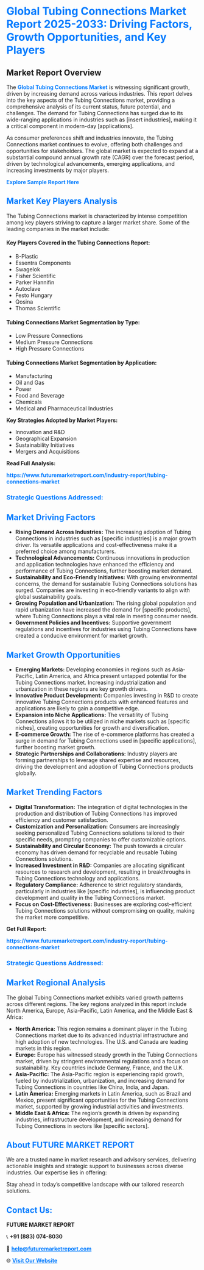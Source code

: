 <h1 style="color: #007BFF;">Global Tubing Connections Market Report 2025-2033: Driving Factors, Growth Opportunities, and Key Players</h1>

<section id="overview">
<h2>Market Report Overview</h2>
<p>The <a href="https://www.futuremarketreport.com/industry-report/tubing-connections-market" style="color: #007BFF; text-decoration: none;"><strong>Global Tubing Connections Market</strong></a> is witnessing significant growth, driven by increasing demand across various industries. This report delves into the key aspects of the Tubing Connections market, providing a comprehensive analysis of its current status, future potential, and challenges. The demand for Tubing Connections has surged due to its wide-ranging applications in industries such as [insert industries], making it a critical component in modern-day [applications].</p>
<p>As consumer preferences shift and industries innovate, the Tubing Connections market continues to evolve, offering both challenges and opportunities for stakeholders. The global market is expected to expand at a substantial compound annual growth rate (CAGR) over the forecast period, driven by technological advancements, emerging applications, and increasing investments by major players.</p>
</section>

<section id="overview">
<p><a href="https://www.futuremarketreport.com/request-sample/reportId=29187" style="color: #007BFF; text-decoration: none;"><strong>Explore Sample Report Here</strong></a></p>
</section>

<section id="key-players">
<h2 style="color: #007BFF;">Market Key Players Analysis</h2>
<p>The Tubing Connections market is characterized by intense competition among key players striving to capture a larger market share. Some of the leading companies in the market include:</p>
<h4>Key Players Covered in the Tubing Connections Report:</h4>
<ul><li>B-Plastic</li><li>Essentra Components</li><li>Swagelok</li><li>Fisher Scientific</li><li>Parker Hannifin</li><li>Autoclave</li><li>Festo Hungary</li><li>Qosina</li><li>Thomas Scientific</li></ul>
<h4>Tubing Connections Market Segmentation by Type:</h4>
<ul><li>Low Pressure Connections</li><li>Medium Pressure Connections</li><li>High Pressure Connections</li></ul>

<h4>Tubing Connections Market Segmentation by Application:</h4>
<ul><li>Manufacturing</li><li>Oil and Gas</li><li>Power</li><li>Food and Beverage</li><li>Chemicals</li><li>Medical and Pharmaceutical Industries</li></ul>
<p><strong>Key Strategies Adopted by Market Players:</strong></p>
<ul>
<li>Innovation and R&D</li>
<li>Geographical Expansion</li>
<li>Sustainability Initiatives</li>
<li>Mergers and Acquisitions</li>
</ul>
</section>

<section>
<p><strong>Read Full Analysis: </strong></p><a href="https://www.futuremarketreport.com/industry-report/tubing-connections-market" style="color: #007BFF; text-decoration: none;"><strong>https://www.futuremarketreport.com/industry-report/tubing-connections-market</strong></a>
<h3 style="color: #007BFF;">Strategic Questions Addressed:</h3>
</section>

<section id="driving-factors">
<h2 style="color: #007BFF;">Market Driving Factors</h2>
<ul>
<li><strong>Rising Demand Across Industries:</strong> The increasing adoption of Tubing Connections in industries such as [specific industries] is a major growth driver. Its versatile applications and cost-effectiveness make it a preferred choice among manufacturers.</li>
<li><strong>Technological Advancements:</strong> Continuous innovations in production and application technologies have enhanced the efficiency and performance of Tubing Connections, further boosting market demand.</li>
<li><strong>Sustainability and Eco-Friendly Initiatives:</strong> With growing environmental concerns, the demand for sustainable Tubing Connections solutions has surged. Companies are investing in eco-friendly variants to align with global sustainability goals.</li>
<li><strong>Growing Population and Urbanization:</strong> The rising global population and rapid urbanization have increased the demand for [specific products], where Tubing Connections plays a vital role in meeting consumer needs.</li>
<li><strong>Government Policies and Incentives:</strong> Supportive government regulations and incentives for industries using Tubing Connections have created a conducive environment for market growth.</li>
</ul>
</section>

<section id="growth-opportunities">
<h2 style="color: #007BFF;">Market Growth Opportunities</h2>
<ul>
<li><strong>Emerging Markets:</strong> Developing economies in regions such as Asia-Pacific, Latin America, and Africa present untapped potential for the Tubing Connections market. Increasing industrialization and urbanization in these regions are key growth drivers.</li>
<li><strong>Innovative Product Development:</strong> Companies investing in R&D to create innovative Tubing Connections products with enhanced features and applications are likely to gain a competitive edge.</li>
<li><strong>Expansion into Niche Applications:</strong> The versatility of Tubing Connections allows it to be utilized in niche markets such as [specific niches], creating opportunities for growth and diversification.</li>
<li><strong>E-commerce Growth:</strong> The rise of e-commerce platforms has created a surge in demand for Tubing Connections used in [specific applications], further boosting market growth.</li>
<li><strong>Strategic Partnerships and Collaborations:</strong> Industry players are forming partnerships to leverage shared expertise and resources, driving the development and adoption of Tubing Connections products globally.</li>
</ul>
</section>

<section id="trending-factors">
<h2 style="color: #007BFF;">Market Trending Factors</h2>
<ul>
<li><strong>Digital Transformation:</strong> The integration of digital technologies in the production and distribution of Tubing Connections has improved efficiency and customer satisfaction.</li>
<li><strong>Customization and Personalization:</strong> Consumers are increasingly seeking personalized Tubing Connections solutions tailored to their specific needs, prompting companies to offer customizable options.</li>
<li><strong>Sustainability and Circular Economy:</strong> The push towards a circular economy has driven demand for recyclable and reusable Tubing Connections solutions.</li>
<li><strong>Increased Investment in R&D:</strong> Companies are allocating significant resources to research and development, resulting in breakthroughs in Tubing Connections technology and applications.</li>
<li><strong>Regulatory Compliance:</strong> Adherence to strict regulatory standards, particularly in industries like [specific industries], is influencing product development and quality in the Tubing Connections market.</li>
<li><strong>Focus on Cost-Effectiveness:</strong> Businesses are exploring cost-efficient Tubing Connections solutions without compromising on quality, making the market more competitive.</li>
</ul>
</section>

<section>
<p><strong>Get Full Report: </strong></p><a href="https://www.futuremarketreport.com/industry-report/tubing-connections-market" style="color: #007BFF; text-decoration: none;"><strong>https://www.futuremarketreport.com/industry-report/tubing-connections-market</strong></a>
<h3 style="color: #007BFF;">Strategic Questions Addressed:</h3>
</section>


<section id="regional-analysis">
<h2 style="color: #007BFF;">Market Regional Analysis</h2>
<p>The global Tubing Connections market exhibits varied growth patterns across different regions. The key regions analyzed in this report include North America, Europe, Asia-Pacific, Latin America, and the Middle East & Africa:</p>
<ul>
<li><strong>North America:</strong> This region remains a dominant player in the Tubing Connections market due to its advanced industrial infrastructure and high adoption of new technologies. The U.S. and Canada are leading markets in this region.</li>
<li><strong>Europe:</strong> Europe has witnessed steady growth in the Tubing Connections market, driven by stringent environmental regulations and a focus on sustainability. Key countries include Germany, France, and the U.K.</li>
<li><strong>Asia-Pacific:</strong> The Asia-Pacific region is experiencing rapid growth, fueled by industrialization, urbanization, and increasing demand for Tubing Connections in countries like China, India, and Japan.</li>
<li><strong>Latin America:</strong> Emerging markets in Latin America, such as Brazil and Mexico, present significant opportunities for the Tubing Connections market, supported by growing industrial activities and investments.</li>
<li><strong>Middle East & Africa:</strong> The region’s growth is driven by expanding industries, infrastructure development, and increasing demand for Tubing Connections in sectors like [specific sectors].</li>
</ul>
</section>

<footer>
<h2 style="color: #007BFF;">About FUTURE MARKET REPORT</h2>
<p>We are a trusted name in market research and advisory services, delivering actionable insights and strategic support to businesses across diverse industries. Our expertise lies in offering:</p>

<p>Stay ahead in today’s competitive landscape with our tailored research solutions.</p>

<h2 style="color: #007BFF;">Contact Us:</h2>
<p><strong>FUTURE MARKET REPORT</strong></p>
<p>📞 <strong>+91 (883) 074-8030</strong></p>
<p>📧 <strong><a href="mailto:help@futuremarketreport.com" style="color: #007BFF;">help@futuremarketreport.com</a></strong></p>
<p>🌐 <strong><a href="https://www.futuremarketreport.com/" style="color: #007BFF;">Visit Our Website</a></strong></p>
</footer>